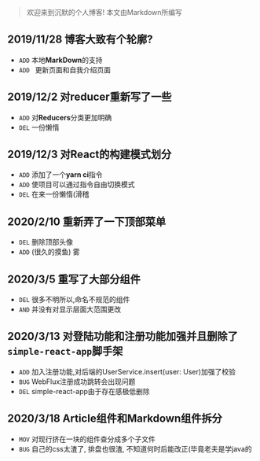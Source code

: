 > 欢迎来到沉默的个人博客!  本文由Markdown所编写

## 2019/11/28 博客大致有个轮廓?

- ```ADD``` 本地**MarkDown**的支持
- ```ADD ``` 更新页面和自我介绍页面

## 2019/12/2 对reducer重新写了一些

* ```ADD``` 对**Reducers**分类更加明确
* ```DEL``` 一份懒惰

## 2019/12/3 对React的构建模式划分

* ```ADD``` 添加了一个**yarn ci**指令
* ```ADD``` 使项目可以通过指令自由切换模式
* ```DEL``` 在来一份懒惰(滑稽

## 2020/2/10 重新弄了一下顶部菜单

* ```DEL``` 删除顶部头像
* ```ADD``` (很久的摸鱼) 雾

## 2020/3/5 重写了大部分组件

* ```DEL``` 很多不明所以,命名不规范的组件
* ```AND``` 并没有对显示层面大范围更改

## 2020/3/13 对登陆功能和注册功能加强并且删除了```simple-react-app```脚手架

* ```ADD``` 加入注册功能,对后端的UserService.insert(user: User)加强了校验
* ```BUG``` WebFlux注册成功跳转会出现问题
* ```DEL``` simple-react-app由于存在感极低删除

## 2020/3/18 Article组件和Markdown组件拆分

* ```MOV``` 对现行挤在一块的组件查分成多个子文件
* ```BUG``` 自己的css太渣了, 排盘也很渣, 不知道何时后能改正(毕竟老夫是学java的